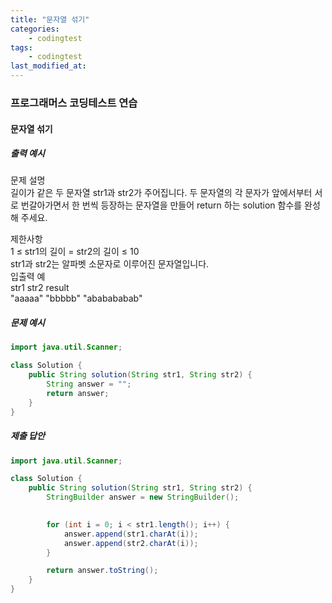 ```yaml
---
title: "문자열 섞기"
categories: 
    - codingtest
tags:
    - codingtest
last_modified_at:
---
```


### 프로그래머스 코딩테스트 연습

#### 문자열 섞기


##### 출력 예시
문제 설명  
길이가 같은 두 문자열 str1과 str2가 주어집니다.
두 문자열의 각 문자가 앞에서부터 서로 번갈아가면서 한 번씩 등장하는 문자열을 만들어 return 하는 solution 함수를 완성해 주세요.  

제한사항  
1 ≤ str1의 길이 = str2의 길이 ≤ 10  
str1과 str2는 알파벳 소문자로 이루어진 문자열입니다.  
입출력 예  
str1	str2	result  
"aaaaa"	"bbbbb"	"ababababab"  

##### 문제 예시
```java
import java.util.Scanner;

class Solution {
    public String solution(String str1, String str2) {
        String answer = "";
        return answer;
    }
}

```

##### 제출 답안
```java
import java.util.Scanner;

class Solution {
    public String solution(String str1, String str2) {
        StringBuilder answer = new StringBuilder();

        
        for (int i = 0; i < str1.length(); i++) {
            answer.append(str1.charAt(i)); 
            answer.append(str2.charAt(i)); 
        }

        return answer.toString(); 
    }
}


```